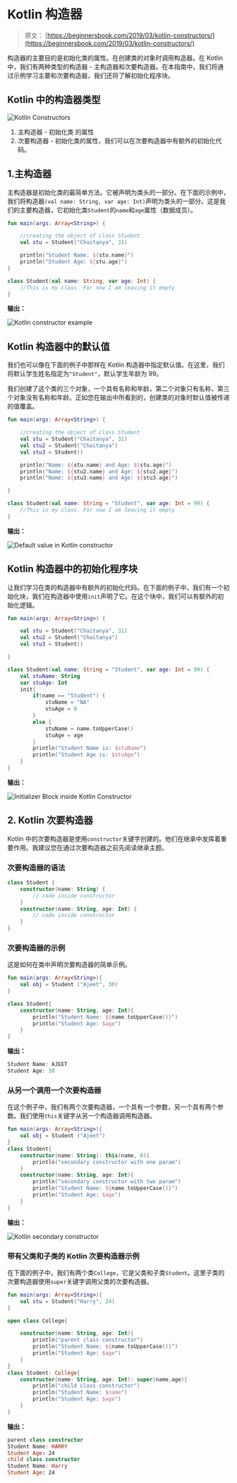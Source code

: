 # Kotlin 构造器

> 原文： [https://beginnersbook.com/2019/03/kotlin-constructors/](https://beginnersbook.com/2019/03/kotlin-constructors/)

构造器的主要目的是初始化类的属性。在创建类的对象时调用构造器。在 Kotlin 中，我们有两种类型的构造器 - 主构造器和次要构造器。在本指南中，我们将通过示例学习主要和次要构造器，我们还将了解初始化程序块。

## Kotlin 中的构造器类型

![Kotlin Constructors](img/530a311d301c512f49fc776afa0bc47a.jpg)

1.  主构造器 - 初始化类
的属性 
2.  次要构造器 - 初始化类的属性，我们可以在次要构造器中有额外的初始化代码。

## 1.主构造器

主构造器是初始化类的最简单方法。它被声明为类头的一部分。在下面的示例中，我们将构造器`(val name: String, var age: Int)`声明为类头的一部分。这是我们的主要构造器，它初始化类`Student`的`name`和`age`属性（数据成员）。

```kotlin
fun main(args: Array<String>) {

    //creating the object of class Student
    val stu = Student("Chaitanya", 31)

    println("Student Name: ${stu.name}")
    println("Student Age: ${stu.age}")
}

class Student(val name: String, var age: Int) {
    //This is my class. For now I am leaving it empty
}
```

**输出：**

![Kotlin constructor example](img/affcbd7ce943fba6c0038b48dae3c3cc.jpg)

## Kotlin 构造器中的默认值

我们也可以像在下面的例子中那样在 Kotlin 构造器中指定默认值。在这里，我们将默认学生姓名指定为`"Student"`，默认学生年龄为 99。

我们创建了这个类的三个对象，一个具有名称和年龄，第二个对象只有名称，第三个对象没有名称和年龄。正如您在输出中所看到的，创建类的对象时默认值被传递的值覆盖。

```kotlin
fun main(args: Array<String>) {

    //creating the object of class Student
    val stu = Student("Chaitanya", 31)
    val stu2 = Student("Chaitanya")
    val stu3 = Student()

    println("Name: ${stu.name} and Age: ${stu.age}")
    println("Name: ${stu2.name} and Age: ${stu2.age}")
    println("Name: ${stu3.name} and Age: ${stu3.age}")

}

class Student(val name: String = "Student", var age: Int = 99) {
    //This is my class. For now I am leaving it empty
}
```

**输出：**

![Default value in Kotlin constructor](img/23ba9a79b2722561cd7ecf9c90982327.jpg)

## Kotlin 构造器中的初始化程序块

让我们学习在类的构造器中有额外的初始化代码。在下面的例子中，我们有一个初始化块，我们在构造器中使用`init`声明了它。在这个块中，我们可以有额外的初始化逻辑。

```kotlin
fun main(args: Array<String>) {

    val stu = Student("Chaitanya", 31)
    val stu2 = Student("Chaitanya")
    val stu3 = Student()

}

class Student(val name: String = "Student", var age: Int = 99) {
    val stuName: String
    var stuAge: Int
    init{
        if(name == "Student") {
            stuName = "NA"
            stuAge = 0
        }
        else {
            stuName = name.toUpperCase()
            stuAge = age
        }
        println("Student Name is: $stuName")
        println("Student Age is: $stuAge")
    }
}
```

**输出：**

![Initializer Block inside Kotlin Constructor](img/4033180c3c1ead6ccb6fb7e481662515.jpg)

## 2. Kotlin 次要构造器

Kotlin 中的次要构造器是使用`constructor`关键字创建的。他们在继承中发挥着重要作用。我建议您在通过次要构造器之前先阅读继承主题。

### 次要构造器的语法

```kotlin
class Student {
    constructor(name: String) {
        // code inside constructor
    }
    constructor(name: String, age: Int) {
        // code inside constructor
    }
}
```

### 次要构造器的示例

这是如何在类中声明次要构造器的简单示例。

```kotlin
fun main(args: Array<String>){
    val obj = Student ("Ajeet", 30)
}

class Student{
    constructor(name: String, age: Int){
        println("Student Name: ${name.toUpperCase()}")
        println("Student Age: $age")
    }
}
```

**输出：**

```kotlin
Student Name: AJEET
Student Age: 30
```

### 从另一个调用一个次要构造器

在这个例子中，我们有两个次要构造器，一个具有一个参数，另一个具有两个参数。我们使用`this`关键字从另一个构造器调用构造器。

```kotlin
fun main(args: Array<String>){
    val obj = Student ("Ajeet")
}
class Student{
    constructor(name: String): this(name, 0){
        println("secondary constructor with one param")
    }
    constructor(name: String, age: Int){
        println("secondary constructor with two param")
        println("Student Name: ${name.toUpperCase()}")
        println("Student Age: $age")
    }
}
```

**输出：**

![Kotlin secondary constructor](img/8bb858ae07517315d3b6e1f38e398c4c.jpg)

### 带有父类和子类的 Kotlin 次要构造器示例

在下面的例子中，我们有两个类`College`，它是父类和子类`Student`。这里子类的次要构造器使用`super`关键字调用父类的次要构造器。

```kotlin
fun main(args: Array<String>){
    val stu = Student("Harry", 24)
}

open class College{

    constructor(name: String, age: Int){
        println("parent class constructor")
        println("Student Name: ${name.toUpperCase()}")
        println("Student Age: $age")
    }
}
class Student: College{
    constructor(name: String, age: Int): super(name,age){
        println("child class constructor")
        println("Student Name: $name")
        println("Student Age: $age")
    }
}
```

**输出：**

```kotlin
parent class constructor
Student Name: HARRY
Student Age: 24
child class constructor
Student Name: Harry
Student Age: 24
```